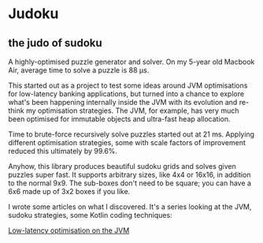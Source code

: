 # Judoku
## the judo of sudoku

A highly-optimised puzzle generator and solver. On my 5-year old Macbook Air, average time to solve a puzzle is 88 µs.

This started out as a project to test some ideas around JVM optimisations for low-latency banking applications, but turned into a chance to explore what's been happening internally inside the JVM with its evolution and re-think my optimisation strategies. The JVM, for example, has very much been optimised for immutable objects and ultra-fast heap allocation.

Time to brute-force recursively solve puzzles started out at 21 ms. Applying different optimisation strategies, some with scale factors of improvement reduced this ultimately by 99.6%.

Anyhow, this library produces beautiful sudoku grids and solves given puzzles super fast. It supports arbitrary sizes,
like 4x4 or 16x16, in addition to the normal 9x9. The sub-boxes don't need to be square; you can have a 6x6 made up of 3x2
boxes if you like.

I wrote some articles on what I discovered. It's a series looking at the JVM, sudoku strategies, some Kotlin coding techniques:

[Low-latency optimisation on the JVM](https://www.linkedin.com/pulse/low-latency-optimisation-jvm-steve-ball/)
